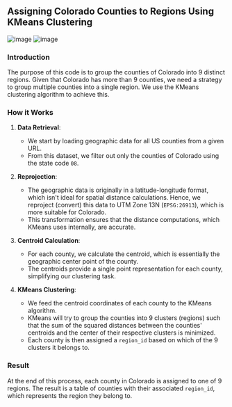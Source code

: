 ## Assigning Colorado Counties to Regions Using KMeans Clustering
![image](https://github.com/IshanGProjects/Mapping_Using_Kmeans_Clustering/assets/86436938/d5c8dec8-4cd0-4699-89fb-a6abe034b517)
![image](https://github.com/IshanGProjects/Mapping_Using_Kmeans_Clustering/assets/86436938/f7b1825b-29f7-46f4-8cb9-5c9ce14907b3)


### Introduction

The purpose of this code is to group the counties of Colorado into 9 distinct regions. Given that Colorado has more than 9 counties, we need a strategy to group multiple counties into a single region. We use the KMeans clustering algorithm to achieve this. 

### How it Works

1. **Data Retrieval**: 
    - We start by loading geographic data for all US counties from a given URL.
    - From this dataset, we filter out only the counties of Colorado using the state code `08`.

2. **Reprojection**:
    - The geographic data is originally in a latitude-longitude format, which isn't ideal for spatial distance calculations. Hence, we reproject (convert) this data to UTM Zone 13N (`EPSG:26913`), which is more suitable for Colorado.
    - This transformation ensures that the distance computations, which KMeans uses internally, are accurate.

3. **Centroid Calculation**:
    - For each county, we calculate the centroid, which is essentially the geographic center point of the county.
    - The centroids provide a single point representation for each county, simplifying our clustering task.

4. **KMeans Clustering**:
    - We feed the centroid coordinates of each county to the KMeans algorithm. 
    - KMeans will try to group the counties into 9 clusters (regions) such that the sum of the squared distances between the counties' centroids and the center of their respective clusters is minimized.
    - Each county is then assigned a `region_id` based on which of the 9 clusters it belongs to.
    


### Result

At the end of this process, each county in Colorado is assigned to one of 9 regions. The result is a table of counties with their associated `region_id`, which represents the region they belong to.

